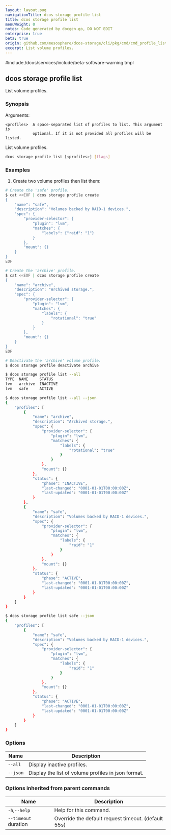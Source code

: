 ```yaml
---
layout: layout.pug
navigationTitle: dcos storage profile list
title: dcos storage profile list
menuWeight: 0
notes: Code generated by docgen.go, DO NOT EDIT
enterprise: true
beta: true
origin: github.com/mesosphere/dcos-storage/cli/pkg/cmd/cmd_profile_list.go
excerpt: List volume profiles.
---
```

#include /dcos/services/include/beta-software-warning.tmpl

## dcos storage profile list

List volume profiles.

### Synopsis

Arguments:

    <profiles>  A space-separated list of profiles to list. This argument is
                optional. If it is not provided all profiles will be listed.

List volume profiles.

```bash
dcos storage profile list [<profiles>] [flags]
```

### Examples

1. Create two volume profiles then list them:

```bash
# Create the 'safe' profile.
$ cat <<EOF | dcos storage profile create
{
    "name": "safe",
    "description": "Volumes backed by RAID-1 devices.",
    "spec": {
        "provider-selector": {
            "plugin": "lvm",
            "matches": {
                "labels": {"raid": "1"}
            }
        },
        "mount": {}
    }
}
EOF

# Create the 'archive' profile.
$ cat <<EOF | dcos storage profile create
{
    "name": "archive",
    "description": "Archived storage.",
    "spec": {
        "provider-selector": {
            "plugin": "lvm",
            "matches": {
                "labels": {
                    "rotational": "true"
                }
            }
        },
        "mount": {}
    }
}
EOF

# Deactivate the 'archive' volume profile.
$ dcos storage profile deactivate archive

$ dcos storage profile list --all
TYPE  NAME     STATUS
lvm   archive  INACTIVE
lvm   safe     ACTIVE

$ dcos storage profile list --all --json
{
    "profiles": [
        {
            "name": "archive",
            "description": "Archived storage.",
            "spec": {
                "provider-selector": {
                    "plugin": "lvm",
                    "matches": {
                        "labels": {
                            "rotational": "true"
                        }
                    }
                },
                "mount": {}
            },
            "status": {
                "phase": "INACTIVE",
                "last-changed": "0001-01-01T00:00:00Z",
                "last-updated": "0001-01-01T00:00:00Z"
            }
        },
        {
            "name": "safe",
            "description": "Volumes backed by RAID-1 devices.",
            "spec": {
                "provider-selector": {
                    "plugin": "lvm",
                    "matches": {
                        "labels": {
                            "raid": "1"
                        }
                    }
                },
                "mount": {}
            },
            "status": {
                "phase": "ACTIVE",
                "last-changed": "0001-01-01T00:00:00Z",
                "last-updated": "0001-01-01T00:00:00Z"
            }
        }
    ]
}

$ dcos storage profile list safe --json
{
    "profiles": [
        {
            "name": "safe",
            "description": "Volumes backed by RAID-1 devices.",
            "spec": {
                "provider-selector": {
                    "plugin": "lvm",
                    "matches": {
                        "labels": {
                            "raid": "1"
                        }
                    }
                },
                "mount": {}
            },
            "status": {
                "phase": "ACTIVE",
                "last-changed": "0001-01-01T00:00:00Z",
                "last-updated": "0001-01-01T00:00:00Z"
            }
        }
    ]
}
```

### Options

Name | Description
--- | ---
`--all` | Display inactive profiles.
`--json` | Display the list of volume profiles in json format.

### Options inherited from parent commands

Name | Description
--- | ---
`-h`,`--help` | Help for this command.
`--timeout` duration | Override the default request timeout. (default 55s)

